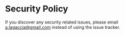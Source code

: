 # Security Policy

If you discover any security related issues, please email a.lagaccia@gmail.com instead of using the issue tracker.
